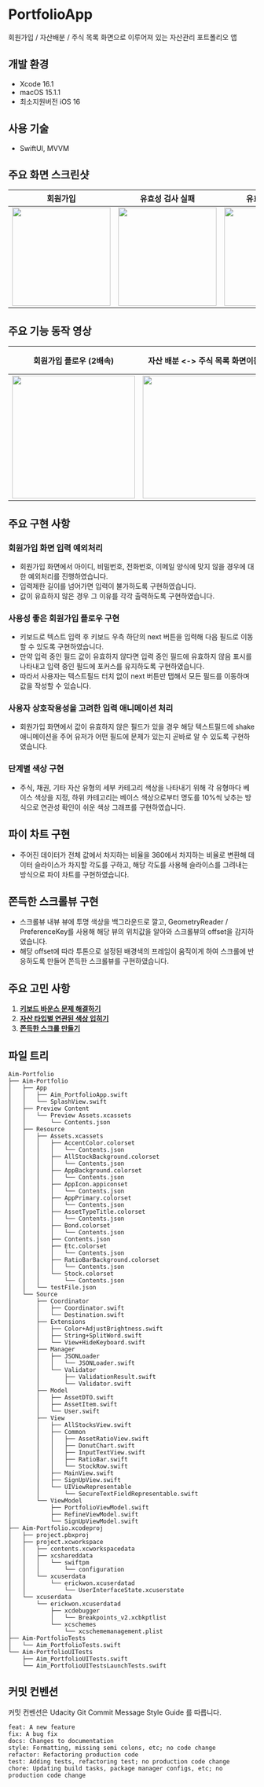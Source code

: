 # PortfolioApp
회원가입 / 자산배분 / 주식 목록 화면으로 이루어져 있는 자산관리 포트폴리오 앱

## 개발 환경
- Xcode 16.1
- macOS 15.1.1
- 최소지원버전 iOS 16

## 사용 기술
- SwiftUI, MVVM

## 주요 화면 스크린샷
| 회원가입                                      | 유효성 검사 실패                             | 유효성 검사 성공                             | 자산 배분                                   | 주식 목록                                   |
|----------------------------------------------|----------------------------------------------|----------------------------------------------|---------------------------------------------|---------------------------------------------|
| <img src="https://github.com/user-attachments/assets/e0fc3212-0254-437e-8eb9-3f3c66442091" width=200> | <img src="https://github.com/user-attachments/assets/6a811bd7-7c0f-439f-90ad-9d447b86b2ac" width=200> | <img src="https://github.com/user-attachments/assets/14db9a6c-ddff-44ed-9e7a-19bb45bec2f2" width=200> | <img src="https://github.com/user-attachments/assets/b81f4d27-5b95-41e8-b294-ad86ac01ab44" width=200> | <img src="https://github.com/user-attachments/assets/8afb8eb4-4799-4d7f-a0a1-e1f5f2226675" width=200> |

## 주요 기능 동작 영상
| 회원가입 플로우 (2배속) | 자산 배분 <-> 주식 목록 화면이동 | 회원가입 완료 시 곧바로 메인으로 이동 |
| -- | -- | -- |
| <img src="https://github.com/user-attachments/assets/f9569469-b160-4b59-80f0-d5ff4bb298a7" width=250>| <img src="https://github.com/user-attachments/assets/06ba8613-0983-4454-9016-b47fb0dd3b2f" width=250> | <img src="https://github.com/user-attachments/assets/eb2c1b8a-d854-446a-8f2e-09e02399e8d2" width=250> |

## 주요 구현 사항
### 회원가입 화면 입력 예외처리
- 회원가입 화면에서 아이디, 비밀번호, 전화번호, 이메일 양식에 맞지 않을 경우에 대한 예외처리를 진행하였습니다.
- 입력제한 길이를 넘어가면 입력이 불가하도록 구현하였습니다.
- 값이 유효하지 않은 경우 그 이유를 각각 출력하도록 구현하였습니다.

### 사용성 좋은 회원가입 플로우 구현
- 키보드로 텍스트 입력 후 키보드 우측 하단의 next 버튼을 입력해 다음 필드로 이동할 수 있도록 구현하였습니다.
- 만약 입력 중인 필드 값이 유효하지 않다면 입력 중인 필드에 유효하지 않음 표시를 나타내고 입력 중인 필드에 포커스를 유지하도록 구현하였습니다.
- 따라서 사용자는 텍스트필드 터치 없이 next 버튼만 탭해서 모든 필드를 이동하며 값을 작성할 수 있습니다.

### 사용자 상호작용성을 고려한 입력 애니메이션 처리
- 회원가입 화면에서 값이 유효하지 않은 필드가 있을 경우 해당 텍스트필드에 shake 애니메이션을 주어 유저가 어떤 필드에 문제가 있는지 곧바로 알 수 있도록 구현하였습니다.

### 단계별 색상 구현
- 주식, 채권, 기타 자산 유형의 세부 카테고리 색상을 나타내기 위해 각 유형마다 베이스 색상을 지정, 하위 카테고리는 베이스 색상으로부터 명도를 10%씩 낮추는 방식으로 연관성 확인이 쉬운 색상 그래프를 구현하였습니다.

## 파이 차트 구현
- 주어진 데이터가 전체 값에서 차지하는 비율을 360에서 차지하는 비율로 변환해 데이터 슬라이스가 차지할 각도를 구하고, 해당 각도를 사용해 슬라이스를 그려내는 방식으로 파이 차트를 구현하였습니다.

## 쫀득한 스크롤뷰 구현
- 스크롤뷰 내뷰 뷰에 투명 색상을 백그라운드로 깔고, GeometryReader / PreferenceKey를 사용해 해당 뷰의 위치값을 알아와 스크롤뷰의 offset을 감지하였습니다.
- 해당 offset에 따라 투톤으로 설정된 배경색의 프레임이 움직이게 하여 스크롤에 반응하도록 만들어 쫀득한 스크롤뷰를 구현하였습니다.

## 주요 고민 사항
1. **[키보드 바운스 문제 해결하기](https://github.com/ericKwon95/PortfolioApp/pull/1)**
2. **[자산 타입별 연관된 색상 입히기](https://github.com/ericKwon95/PortfolioApp/pull/2)**
3. **[쫀득한 스크롤 만들기](https://github.com/ericKwon95/PortfolioApp/pull/3)**

## 파일 트리
```
Aim-Portfolio
├── Aim-Portfolio
│   ├── App
│   │   ├── Aim_PortfolioApp.swift
│   │   └── SplashView.swift
│   ├── Preview Content
│   │   └── Preview Assets.xcassets
│   │       └── Contents.json
│   ├── Resource
│   │   ├── Assets.xcassets
│   │   │   ├── AccentColor.colorset
│   │   │   │   └── Contents.json
│   │   │   ├── AllStockBackground.colorset
│   │   │   │   └── Contents.json
│   │   │   ├── AppBackground.colorset
│   │   │   │   └── Contents.json
│   │   │   ├── AppIcon.appiconset
│   │   │   │   └── Contents.json
│   │   │   ├── AppPrimary.colorset
│   │   │   │   └── Contents.json
│   │   │   ├── AssetTypeTitle.colorset
│   │   │   │   └── Contents.json
│   │   │   ├── Bond.colorset
│   │   │   │   └── Contents.json
│   │   │   ├── Contents.json
│   │   │   ├── Etc.colorset
│   │   │   │   └── Contents.json
│   │   │   ├── RatioBarBackground.colorset
│   │   │   │   └── Contents.json
│   │   │   └── Stock.colorset
│   │   │       └── Contents.json
│   │   └── testFile.json
│   └── Source
│       ├── Coordinator
│       │   ├── Coordinator.swift
│       │   └── Destination.swift
│       ├── Extensions
│       │   ├── Color+AdjustBrightness.swift
│       │   ├── String+SplitWord.swift
│       │   └── View+HideKeyboard.swift
│       ├── Manager
│       │   ├── JSONLoader
│       │   │   └── JSONLoader.swift
│       │   └── Validator
│       │       ├── ValidationResult.swift
│       │       └── Validator.swift
│       ├── Model
│       │   ├── AssetDTO.swift
│       │   ├── AssetItem.swift
│       │   └── User.swift
│       ├── View
│       │   ├── AllStocksView.swift
│       │   ├── Common
│       │   │   ├── AssetRatioView.swift
│       │   │   ├── DonutChart.swift
│       │   │   ├── InputTextView.swift
│       │   │   ├── RatioBar.swift
│       │   │   └── StockRow.swift
│       │   ├── MainView.swift
│       │   ├── SignUpView.swift
│       │   └── UIViewRepresentable
│       │       └── SecureTextFieldRepresentable.swift
│       └── ViewModel
│           ├── PortfolioViewModel.swift
│           ├── RefineViewModel.swift
│           └── SignUpViewModel.swift
├── Aim-Portfolio.xcodeproj
│   ├── project.pbxproj
│   ├── project.xcworkspace
│   │   ├── contents.xcworkspacedata
│   │   ├── xcshareddata
│   │   │   └── swiftpm
│   │   │       └── configuration
│   │   └── xcuserdata
│   │       └── erickwon.xcuserdatad
│   │           └── UserInterfaceState.xcuserstate
│   └── xcuserdata
│       └── erickwon.xcuserdatad
│           ├── xcdebugger
│           │   └── Breakpoints_v2.xcbkptlist
│           └── xcschemes
│               └── xcschememanagement.plist
├── Aim-PortfolioTests
│   └── Aim_PortfolioTests.swift
└── Aim-PortfolioUITests
    ├── Aim_PortfolioUITests.swift
    └── Aim_PortfolioUITestsLaunchTests.swift
```


## 커밋 컨벤션
커밋 컨벤션은 Udacity Git Commit Message Style Guide 를 따릅니다.

```
feat: A new feature
fix: A bug fix
docs: Changes to documentation
style: Formatting, missing semi colons, etc; no code change
refactor: Refactoring production code
test: Adding tests, refactoring test; no production code change
chore: Updating build tasks, package manager configs, etc; no production code change
```
